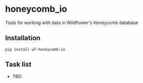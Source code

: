 # honeycomb_io

Tools for working with data in Wildflower's Honeycomb database

## Installation

`pip install wf-honeycomb-io`

## Task list
* TBD
